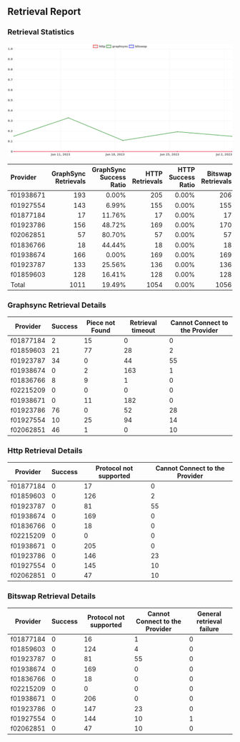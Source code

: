 ## Retrieval Report
### Retrieval Statistics
<img src="https://raw.githubusercontent.com/data-preservation-programs/filplus-checker-assets/main/filecoin-project/filecoin-plus-large-datasets/issues/1989/1688548751115.png"/>

| Provider  | GraphSync Retrievals | GraphSync Success Ratio | HTTP Retrievals | HTTP Success Ratio | Bitswap Retrievals | Bitswap Success Ratio |
| :-------- | -------------------: | ----------------------: | --------------: | -----------------: | -----------------: | --------------------: |
| f01938671 |                  193 |                   0.00% |             205 |              0.00% |                206 |                 0.00% |
| f01927554 |                  143 |                   6.99% |             155 |              0.00% |                155 |                 0.00% |
| f01877184 |                   17 |                  11.76% |              17 |              0.00% |                 17 |                 0.00% |
| f01923786 |                  156 |                  48.72% |             169 |              0.00% |                170 |                 0.00% |
| f02062851 |                   57 |                  80.70% |              57 |              0.00% |                 57 |                 0.00% |
| f01836766 |                   18 |                  44.44% |              18 |              0.00% |                 18 |                 0.00% |
| f01938674 |                  166 |                   0.00% |             169 |              0.00% |                169 |                 0.00% |
| f01923787 |                  133 |                  25.56% |             136 |              0.00% |                136 |                 0.00% |
| f01859603 |                  128 |                  16.41% |             128 |              0.00% |                128 |                 0.00% |
| Total     |                 1011 |                  19.49% |            1054 |              0.00% |               1056 |                 0.00% |

### Graphsync Retrieval Details
| Provider  | Success | Piece not Found | Retrieval timeout | Cannot Connect to the Provider |
| --------- | ------- | --------------- | ----------------- | ------------------------------ |
| f01877184 | 2       | 15              | 0                 | 0                              |
| f01859603 | 21      | 77              | 28                | 2                              |
| f01923787 | 34      | 0               | 44                | 55                             |
| f01938674 | 0       | 2               | 163               | 1                              |
| f01836766 | 8       | 9               | 1                 | 0                              |
| f02215209 | 0       | 0               | 0                 | 0                              |
| f01938671 | 0       | 11              | 182               | 0                              |
| f01923786 | 76      | 0               | 52                | 28                             |
| f01927554 | 10      | 25              | 94                | 14                             |
| f02062851 | 46      | 1               | 0                 | 10                             |

### Http Retrieval Details
| Provider  | Success | Protocol not supported | Cannot Connect to the Provider |
| --------- | ------- | ---------------------- | ------------------------------ |
| f01877184 | 0       | 17                     | 0                              |
| f01859603 | 0       | 126                    | 2                              |
| f01923787 | 0       | 81                     | 55                             |
| f01938674 | 0       | 169                    | 0                              |
| f01836766 | 0       | 18                     | 0                              |
| f02215209 | 0       | 0                      | 0                              |
| f01938671 | 0       | 205                    | 0                              |
| f01923786 | 0       | 146                    | 23                             |
| f01927554 | 0       | 145                    | 10                             |
| f02062851 | 0       | 47                     | 10                             |

### Bitswap Retrieval Details
| Provider  | Success | Protocol not supported | Cannot Connect to the Provider | General retrieval failure |
| --------- | ------- | ---------------------- | ------------------------------ | ------------------------- |
| f01877184 | 0       | 16                     | 1                              | 0                         |
| f01859603 | 0       | 124                    | 4                              | 0                         |
| f01923787 | 0       | 81                     | 55                             | 0                         |
| f01938674 | 0       | 169                    | 0                              | 0                         |
| f01836766 | 0       | 18                     | 0                              | 0                         |
| f02215209 | 0       | 0                      | 0                              | 0                         |
| f01938671 | 0       | 206                    | 0                              | 0                         |
| f01923786 | 0       | 147                    | 23                             | 0                         |
| f01927554 | 0       | 144                    | 10                             | 1                         |
| f02062851 | 0       | 47                     | 10                             | 0                         |
